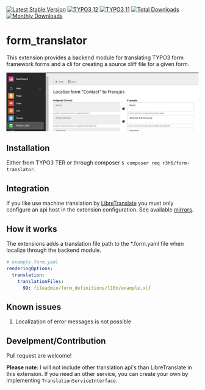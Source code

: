 [![Latest Stable Version](https://poser.pugx.org/r3h6/form-translator/v/stable)](https://extensions.typo3.org/extension/form_translator/)
[![TYPO3 12](https://img.shields.io/badge/TYPO3-12-orange.svg?style=flat-square)](https://get.typo3.org/version/12)
[![TYPO3 11](https://img.shields.io/badge/TYPO3-11-orange.svg?style=flat-square)](https://get.typo3.org/version/11)
[![Total Downloads](https://poser.pugx.org/r3h6/form-translator/d/total)](https://packagist.org/packages/r3h6/form-translator)
[![Monthly Downloads](https://poser.pugx.org/r3h6/form-translator/d/monthly)](https://packagist.org/packages/form-translater)

# form_translator

This extension provides a backend module for translating TYPO3 form framework forms
and a cli for creating a source xliff file for a given form.

![](./Documentation/translate.png)

## Installation

Either from TYPO3 TER or through composer `$ composer req r3h6/form-translator`.

## Integration

If you like use machine translation by [LibreTranslate](https://libretranslate.com/)
you must only configure an api host in the extension configuration.
See available [mirrors](https://github.com/LibreTranslate/LibreTranslate#mirrors).

## How it works

The extensions adds a translation file path to the *.form.yaml file when localize through the backend module.
```yaml
# example.form.yaml
renderingOptions:
  translation:
    translationFiles:
      99: fileadmin/form_definitions/l10n/example.xlf
```

## Known issues

1. Localization of error messages is not possible

## Develpment/Contribution

Pull request are welcome!

__Please note__: I will not include other translation api's than LibreTranslate in this extension.
If you need an other service, you can create your own by implementing `TranslationServiceInterface`.
